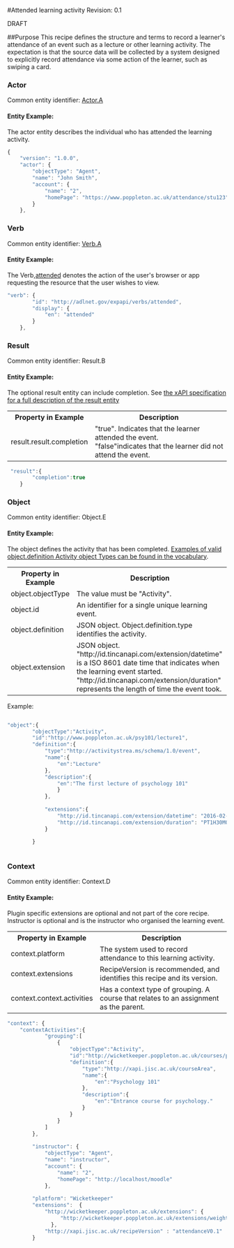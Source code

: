 #Attended learning activity
Revision: 0.1

DRAFT

##Purpose
This recipe defines the structure and terms to record a learner's attendance of an event such as a lecture or other learning activity. The expectation is that the source data will be collected by a system designed to explicitly record attendance via some action of the learner, such as swiping a card.

### Actor
Common entity identifier: [Actor.A](../common_structures.md#actora)

#### Entity Example:
The actor entity describes the individual who has attended the learning activity.

``` Javascript
{
    "version": "1.0.0",
    "actor": {
        "objectType": "Agent",
        "name": "John Smith",
        "account": {
            "name": "2",
            "homePage": "https://www.poppleton.ac.uk/attendance/stu123"
        }
    },
```

### Verb

Common entity identifier: [Verb.A](../common_structures.md#verba)

#### Entity Example:

The Verb,[attended](/vocabulary.md#verbs) denotes the action of the user's browser or app requesting the resource that the user wishes to view.

``` javascript
"verb": {
        "id": "http://adlnet.gov/expapi/verbs/attended",
        "display": {
            "en": "attended"
        }
    },
```

### Result
Common entity identifier: Result.B

#### Entity Example:
The optional result entity can include completion. See [the xAPI specification for a full description of the result entity](https://github.com/adlnet/xAPI-Spec/blob/master/xAPI-Data.md#245-result)

<table>
	<tr><th>Property in Example</th><th>Description</th></tr>
	<tr>
		<td>result.result.completion</td>
		<td>"true". Indicates that the learner attended the event.<br/>"false"indicates that the learner did not attend the event.</td>
	</tr>
</table>

``` javascript
 "result":{
        "completion":true
    }
```

### Object
Common entity identifier: Object.E

#### Entity Example:
The object defines the activity that has been completed. [Examples of valid object.definition Activity object Types can be found in the vocabulary](../vocabulary.md#30-object).

<table>
	<tr><th>Property in Example</th><th>Description</th></tr>
	<tr>
		<td>object.objectType</td>
		<td>The value must be "Activity".</td>
	</tr>
	<tr>
		<td>object.id</td>
		<td>An identifier for a single unique learning event.</td>
	</tr>
	<tr>
		<td>object.definition</td>
		<td>JSON object. Object.definition.type identifies the activity.</td>
	</tr>
	</tr>
		<tr>
		<td>object.extension</td>
		<td>JSON object.<br/> "http://id.tincanapi.com/extension/datetime" is a ISO 8601 date time that indicates when the learning event started.<br/>"http://id.tincanapi.com/extension/duration" represents the length of time the event took. </td>
	</tr>
</table>

Example:

``` javascript

"object":{
		"objectType":"Activity",
		"id":"http://www.poppleton.ac.uk/psy101/lecture1",
		"definition":{
			"type":"http://activitystrea.ms/schema/1.0/event",
			"name":{
				"en":"Lecture"
			},
			"description":{
				"en":"The first lecture of psychology 101"
				}
			},
			
		    "extensions":{
				"http://id.tincanapi.com/extension/datetime": "2016-02-05T10:00:00.000Z",
				"http://id.tincanapi.com/extension/duration": "PT1H30M0S"
			}
			
		}
		
```

### Context
Common entity identifier: Context.D

#### Entity Example:
Plugin specific extensions are optional and not part of the core recipe. Instructor is optional and is the instructor who organised the learning event.

<table>
	<tr><th>Property in Example</th><th>Description</th></tr>
	<tr>
		<td>context.platform</td>
		<td>The system used to record attendance to this learning activity.</td>
	</tr>
	<tr>
		<td>context.extensions</td>
		<td>RecipeVersion is recommended, and identifies this recipe and its version.</td>
	</tr>
	<tr>
		<td>context.context.activities</td>
		<td>Has a context type of grouping. A course that relates to an assignment as the parent.</td>
	</tr>
</table>

``` javascript
"context": {
	"contextActivities":{
            "grouping":[
                {
                    "objectType":"Activity",
                    "id":"http://wicketkeeper.poppleton.ac.uk/courses/psy101",
                    "definition":{
                        "type":"http://xapi.jisc.ac.uk/courseArea",
                        "name":{
                            "en":"Psychology 101"
                        },
                        "description":{
                            "en":"Entrance course for psychology."
                        }
                    }
                }
            ]
        },
		
		"instructor": {
            "objectType": "Agent",
            "name": "instructor",
            "account": {
                "name": "2",
                "homePage": "http://localhost/moodle"
            },
        
        "platform": "Wicketkeeper"
        "extensions":  {
      		"http://wicketkeeper.poppleton.ac.uk/extensions": {
      		 	 "http://wicketkeeper.poppleton.ac.uk/extensions/weighting": "3"
              },
			"http://xapi.jisc.ac.uk/recipeVersion" : "attendanceV0.1"
        }
```
